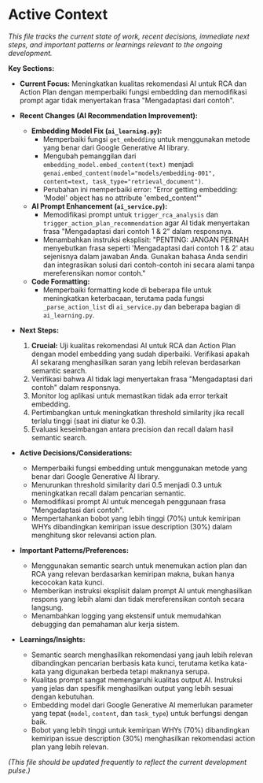 # Active Context

*This file tracks the current state of work, recent decisions, immediate next steps, and important patterns or learnings relevant to the ongoing development.*

**Key Sections:**

*   **Current Focus:** Meningkatkan kualitas rekomendasi AI untuk RCA dan Action Plan dengan memperbaiki fungsi embedding dan memodifikasi prompt agar tidak menyertakan frasa "Mengadaptasi dari contoh".

*   **Recent Changes (AI Recommendation Improvement):**
    *   **Embedding Model Fix (`ai_learning.py`):**
        *   Memperbaiki fungsi `get_embedding` untuk menggunakan metode yang benar dari Google Generative AI library.
        *   Mengubah pemanggilan dari `embedding_model.embed_content(text)` menjadi `genai.embed_content(model="models/embedding-001", content=text, task_type="retrieval_document")`.
        *   Perubahan ini memperbaiki error: "Error getting embedding: 'Model' object has no attribute 'embed_content'"
    *   **AI Prompt Enhancement (`ai_service.py`):**
        *   Memodifikasi prompt untuk `trigger_rca_analysis` dan `trigger_action_plan_recommendation` agar AI tidak menyertakan frasa "Mengadaptasi dari contoh 1 & 2" dalam responsnya.
        *   Menambahkan instruksi eksplisit: "PENTING: JANGAN PERNAH menyebutkan frasa seperti 'Mengadaptasi dari contoh 1 & 2' atau sejenisnya dalam jawaban Anda. Gunakan bahasa Anda sendiri dan integrasikan solusi dari contoh-contoh ini secara alami tanpa mereferensikan nomor contoh."
    *   **Code Formatting:**
        *   Memperbaiki formatting kode di beberapa file untuk meningkatkan keterbacaan, terutama pada fungsi `_parse_action_list` di `ai_service.py` dan beberapa bagian di `ai_learning.py`.

*   **Next Steps:**
    1.  **Crucial:** Uji kualitas rekomendasi AI untuk RCA dan Action Plan dengan model embedding yang sudah diperbaiki. Verifikasi apakah AI sekarang menghasilkan saran yang lebih relevan berdasarkan semantic search.
    2.  Verifikasi bahwa AI tidak lagi menyertakan frasa "Mengadaptasi dari contoh" dalam responsnya.
    3.  Monitor log aplikasi untuk memastikan tidak ada error terkait embedding.
    4.  Pertimbangkan untuk meningkatkan threshold similarity jika recall terlalu tinggi (saat ini diatur ke 0.3).
    5.  Evaluasi keseimbangan antara precision dan recall dalam hasil semantic search.

*   **Active Decisions/Considerations:**
    *   Memperbaiki fungsi embedding untuk menggunakan metode yang benar dari Google Generative AI library.
    *   Menurunkan threshold similarity dari 0.5 menjadi 0.3 untuk meningkatkan recall dalam pencarian semantic.
    *   Memodifikasi prompt AI untuk mencegah penggunaan frasa "Mengadaptasi dari contoh".
    *   Mempertahankan bobot yang lebih tinggi (70%) untuk kemiripan WHYs dibandingkan kemiripan issue description (30%) dalam menghitung skor relevansi action plan.

*   **Important Patterns/Preferences:**
    *   Menggunakan semantic search untuk menemukan action plan dan RCA yang relevan berdasarkan kemiripan makna, bukan hanya kecocokan kata kunci.
    *   Memberikan instruksi eksplisit dalam prompt AI untuk menghasilkan respons yang lebih alami dan tidak mereferensikan contoh secara langsung.
    *   Menambahkan logging yang ekstensif untuk memudahkan debugging dan pemahaman alur kerja sistem.

*   **Learnings/Insights:**
    *   Semantic search menghasilkan rekomendasi yang jauh lebih relevan dibandingkan pencarian berbasis kata kunci, terutama ketika kata-kata yang digunakan berbeda tetapi maknanya serupa.
    *   Kualitas prompt sangat memengaruhi kualitas output AI. Instruksi yang jelas dan spesifik menghasilkan output yang lebih sesuai dengan kebutuhan.
    *   Embedding model dari Google Generative AI memerlukan parameter yang tepat (`model`, `content`, dan `task_type`) untuk berfungsi dengan baik.
    *   Bobot yang lebih tinggi untuk kemiripan WHYs (70%) dibandingkan kemiripan issue description (30%) menghasilkan rekomendasi action plan yang lebih relevan.

*(This file should be updated frequently to reflect the current development pulse.)*
